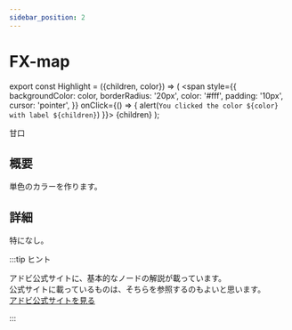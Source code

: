 ```yaml
---
sidebar_position: 2
---
```


# FX-map

export const Highlight = ({children, color}) => (
  <span
    style={{
      backgroundColor: color,
      borderRadius: '20px',
      color: '#fff',
      padding: '10px',
      cursor: 'pointer',
    }}
    onClick={() => {
      alert(`You clicked the color ${color} with label ${children}`)
    }}>
    {children}
  </span>
);

<Highlight color="#25c2a0">甘口</Highlight>

## 概要
単色のカラーを作ります。

## 詳細
特になし。

:::tip ヒント

アドビ公式サイトに、基本的なノードの解説が載っています。  
公式サイトに載っているものは、そちらを参照するのもよいと思います。  
[アドビ公式サイトを見る](http://localhost:3000/my-react-page)

:::
